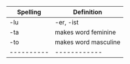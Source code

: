 | Spelling | Definition |
|----------|------------|
| -lu | -er, -ist |
| -ta | makes word feminine |
| -to | makes word masculine |
|----------|------------|
